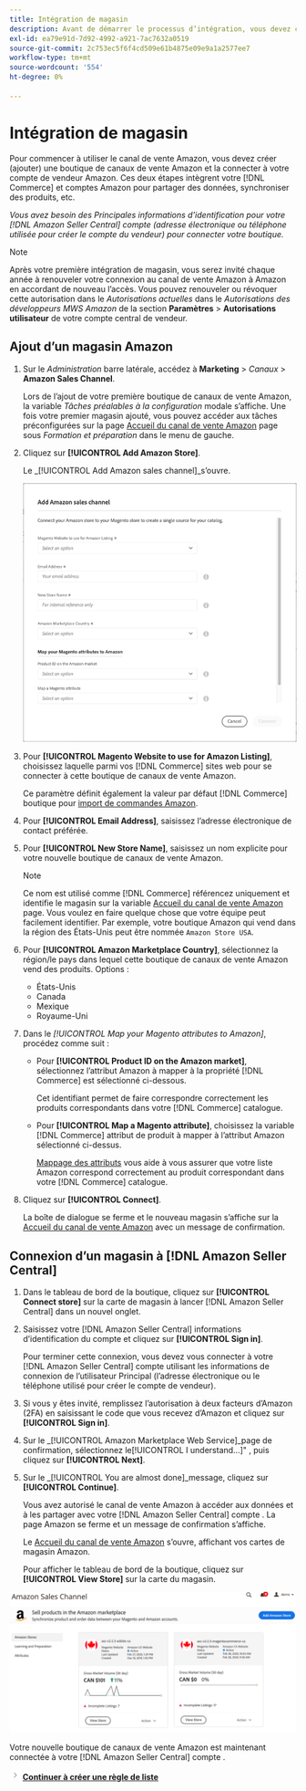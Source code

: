 ```yaml
---
title: Intégration de magasin
description: Avant de démarrer le processus d’intégration, vous devez créer (ajouter) une boutique de Sales Channel Amazon et la connecter à votre compte de vendeur Amazon.
exl-id: ea79e91d-7d92-4992-a921-7ac7632a0519
source-git-commit: 2c753ec5f6f4cd509e61b4875e09e9a1a2577ee7
workflow-type: tm+mt
source-wordcount: '554'
ht-degree: 0%

---
```


# Intégration de magasin

Pour commencer à utiliser le canal de vente Amazon, vous devez créer (ajouter) une boutique de canaux de vente Amazon et la connecter à votre compte de vendeur Amazon. Ces deux étapes intègrent votre [!DNL Commerce] et comptes Amazon pour partager des données, synchroniser des produits, etc.

_Vous avez besoin des Principales informations d’identification pour votre [!DNL Amazon Seller Central] compte (adresse électronique ou téléphone utilisée pour créer le compte du vendeur) pour connecter votre boutique._

>[!NOTE]
>
>Après votre première intégration de magasin, vous serez invité chaque année à renouveler votre connexion au canal de vente Amazon à Amazon en accordant de nouveau l’accès. Vous pouvez renouveler ou révoquer cette autorisation dans le _Autorisations actuelles_ dans le _Autorisations des développeurs MWS Amazon_ de la section **Paramètres** > **Autorisations utilisateur** de votre compte central de vendeur.

## Ajout d’un magasin Amazon

1. Sur le _Administration_ barre latérale, accédez à **Marketing** > _Canaux_ > **Amazon Sales Channel**.

   Lors de l’ajout de votre première boutique de canaux de vente Amazon, la variable _Tâches préalables à la configuration_ modale s’affiche. Une fois votre premier magasin ajouté, vous pouvez accéder aux tâches préconfigurées sur la page [Accueil du canal de vente Amazon](./amazon-sales-channel-home.md) page sous _Formation et préparation_ dans le menu de gauche.

1. Cliquez sur **[!UICONTROL Add Amazon Store]**.

   Le _[!UICONTROL Add Amazon sales channel]_s’ouvre.

   ![Ajout de la boutique de canaux de vente Amazon](assets/amazon-store-integration.png)

1. Pour **[!UICONTROL Magento Website to use for Amazon Listing]**, choisissez laquelle parmi vos [!DNL Commerce] sites web pour se connecter à cette boutique de canaux de vente Amazon.

   Ce paramètre définit également la valeur par défaut [!DNL Commerce] boutique pour [import de commandes Amazon](./order-settings.md).

1. Pour **[!UICONTROL Email Address]**, saisissez l’adresse électronique de contact préférée.

1. Pour **[!UICONTROL New Store Name]**, saisissez un nom explicite pour votre nouvelle boutique de canaux de vente Amazon.

   >[!NOTE]
   >
   >Ce nom est utilisé comme [!DNL Commerce] référencez uniquement et identifie le magasin sur la variable [Accueil du canal de vente Amazon](./amazon-sales-channel-home.md) page. Vous voulez en faire quelque chose que votre équipe peut facilement identifier. Par exemple, votre boutique Amazon qui vend dans la région des États-Unis peut être nommée `Amazon Store USA`.

1. Pour **[!UICONTROL Amazon Marketplace Country]**, sélectionnez la région/le pays dans lequel cette boutique de canaux de vente Amazon vend des produits. Options :

   - États-Unis
   - Canada
   - Mexique
   - Royaume-Uni

1. Dans le _[!UICONTROL Map your Magento attributes to Amazon]_, procédez comme suit :

   - Pour **[!UICONTROL Product ID on the Amazon market]**, sélectionnez l’attribut Amazon à mapper à la propriété [!DNL Commerce] est sélectionné ci-dessous.

      Cet identifiant permet de faire correspondre correctement les produits correspondants dans votre [!DNL Commerce] catalogue.

   - Pour **[!UICONTROL Map a Magento attribute]**, choisissez la variable [!DNL Commerce] attribut de produit à mapper à l’attribut Amazon sélectionné ci-dessus.

      [Mappage des attributs](./ob-creating-magento-attributes.md) vous aide à vous assurer que votre liste Amazon correspond correctement au produit correspondant dans votre [!DNL Commerce] catalogue.

1. Cliquez sur **[!UICONTROL Connect]**.

   La boîte de dialogue se ferme et le nouveau magasin s’affiche sur la [Accueil du canal de vente Amazon](./amazon-sales-channel-home.md) avec un message de confirmation.

## Connexion d’un magasin à [!DNL Amazon Seller Central]

1. Dans le tableau de bord de la boutique, cliquez sur **[!UICONTROL Connect store]** sur la carte de magasin à lancer [!DNL Amazon Seller Central] dans un nouvel onglet.

1. Saisissez votre [!DNL Amazon Seller Central] informations d’identification du compte et cliquez sur **[!UICONTROL Sign in]**.

   Pour terminer cette connexion, vous devez vous connecter à votre [!DNL Amazon Seller Central] compte utilisant les informations de connexion de l’utilisateur Principal (l’adresse électronique ou le téléphone utilisé pour créer le compte de vendeur).

1. Si vous y êtes invité, remplissez l’autorisation à deux facteurs d’Amazon (2FA) en saisissant le code que vous recevez d’Amazon et cliquez sur **[!UICONTROL Sign in]**.

1. Sur le _[!UICONTROL Amazon Marketplace Web Service]_page de confirmation, sélectionnez le[!UICONTROL I understand...]&quot; , puis cliquez sur **[!UICONTROL Next]**.

1. Sur le _[!UICONTROL You are almost done]_message, cliquez sur **[!UICONTROL Continue]**.

   Vous avez autorisé le canal de vente Amazon à accéder aux données et à les partager avec votre [!DNL Amazon Seller Central] compte . La page Amazon se ferme et un message de confirmation s’affiche.

   Le [Accueil du canal de vente Amazon](./amazon-sales-channel-home.md) s’ouvre, affichant vos cartes de magasin Amazon.

   Pour afficher le tableau de bord de la boutique, cliquez sur **[!UICONTROL View Store]** sur la carte du magasin.

![Accueil du canal de vente Amazon avec nouvelle carte de boutique](assets/asc-dashboard-after-2fa.png)

Votre nouvelle boutique de canaux de vente Amazon est maintenant connectée à votre [!DNL Amazon Seller Central] compte .

![Icône Suivant](assets/btn-next.png) [**Continuer à créer une règle de liste**](./ob-create-listing-rule.md)
